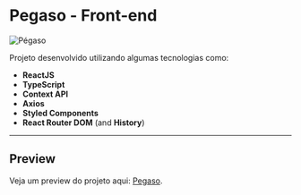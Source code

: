 # Pegaso - Front-end

![Pégaso](https://i.imgur.com/qN7RG8z.gif)

Projeto desenvolvido utilizando algumas tecnologias como:

- **ReactJS**
- **TypeScript**
- **Context API**
- **Axios**
- **Styled Components**
- **React Router DOM** (and **History**)

---

## Preview

Veja um preview do projeto aqui: [Pegaso](https://pegaso.vercel.app/).

